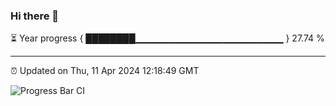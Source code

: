 ### Hi there 👋

⏳ Year progress { ████████▁▁▁▁▁▁▁▁▁▁▁▁▁▁▁▁▁▁▁▁▁▁ } 27.74 %

---

⏰ Updated on Thu, 11 Apr 2024 12:18:49 GMT

![Progress Bar CI](https://github.com/liununu/liununu/workflows/Progress%20Bar%20CI/badge.svg)
